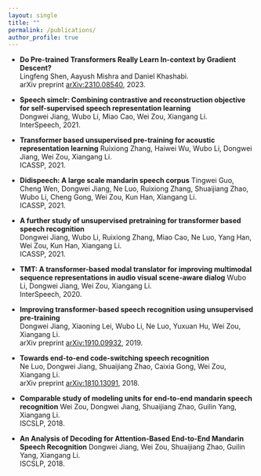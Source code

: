 ```yaml
---
layout: single
title: ""
permalink: /publications/
author_profile: true
---
```


* **Do Pre-trained Transformers Really Learn In-context by Gradient Descent?**  
Lingfeng Shen, Aayush Mishra and Daniel Khashabi.  
arXiv preprint [arXiv:2310.08540](https://arxiv.org/abs/2310.08540), 2023.


* **Speech simclr: Combining contrastive and reconstruction objective for self-supervised speech representation learning**  
Dongwei Jiang, Wubo Li, Miao Cao, Wei Zou, Xiangang Li.  
InterSpeech, 2021.

* **Transformer based unsupervised pre-training for acoustic representation learning** 
Ruixiong Zhang, Haiwei Wu, Wubo Li, Dongwei Jiang, Wei Zou, Xiangang Li.  
ICASSP, 2021.

* **Didispeech: A large scale mandarin speech corpus**
Tingwei Guo, Cheng Wen, Dongwei Jiang, Ne Luo, Ruixiong Zhang, Shuaijiang Zhao, Wubo Li, Cheng Gong, Wei Zou, Kun Han, Xiangang Li.  
ICASSP, 2021.

* **A further study of unsupervised pretraining for transformer based speech recognition**  
Dongwei Jiang, Wubo Li, Ruixiong Zhang, Miao Cao, Ne Luo, Yang Han, Wei Zou, Kun Han, Xiangang Li.  
ICASSP, 2021.

* **TMT: A transformer-based modal translator for improving multimodal sequence representations in audio visual scene-aware dialog**
Wubo Li, Dongwei Jiang, Wei Zou, Xiangang Li.  
InterSpeech, 2020.

* **Improving transformer-based speech recognition using unsupervised pre-training**  
Dongwei Jiang, Xiaoning Lei, Wubo Li, Ne Luo, Yuxuan Hu, Wei Zou, Xiangang Li.  
arXiv preprint [arXiv:1910.09932](https://arxiv.org/pdf/1910.09932.pdf), 2019.

* **Towards end-to-end code-switching speech recognition**  
Ne Luo, Dongwei Jiang, Shuaijiang Zhao, Caixia Gong, Wei Zou, Xiangang Li.  
arXiv preprint [arXiv:1810.13091](https://arxiv.org/abs/1810.13091), 2018.

* **Comparable study of modeling units for end-to-end mandarin speech recognition** 
Wei Zou, Dongwei Jiang, Shuaijiang Zhao, Guilin Yang, Xiangang Li.  
ISCSLP, 2018.

* **An Analysis of Decoding for Attention-Based End-to-End Mandarin Speech Recognition**
Dongwei Jiang, Wei Zou, Shuaijiang Zhao, Guilin Yang, Xiangang Li.  
ISCSLP, 2018.



